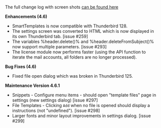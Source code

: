 The full change log with screen shots [can be found here](https://smarttemplates.quickfolders.org/version.html#4.6.1) 


**Enhancements (4.6)**

*   SmartTemplates is now compatible with Thunderbird 128.
*   The settings screen was converted to HTML which is now displayed in its own Thunderbird tab. \[issue #259\]
*   The variables %header.delete()% and %header.deleteFromSubject()% now support multiple parameters. \[issue #293\]
*   The license module now performs faster (using the API function to iterate the mail accounts, all folders are no longer processed).

**Bug Fixes (4.6)**

*   Fixed file open dialog which was broken in Thunderbird 125.

**Maintenance Version 4.6.1**

* Snippets - Configure menu items - should open "template files" page in settings (new settings dialog) [issue #297]
* File Templates - Clicking `Add` when no file is opened  should display a instructions (not "undefined"). [issue #298]
* Larger fonts and minor layout improvements in settings dialog. [issue #299]
